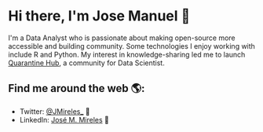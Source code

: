 # Hi there, I'm Jose Manuel 👋

I'm a Data Analyst who is passionate about making open-source more accessible and building community. Some technologies I enjoy working with include R and Python. My interest in knowledge-sharing led me to launch <a href="https://www.facebook.com/Quarantine-HUB-100133491701774">Quarantine Hub</a>, a community for Data Scientist.


## Find me around the web 🌎:
- Twitter: <a href="https://twitter.com/JMireles_">@JMireles_</a> 💬
- LinkedIn: <a href="https://www.linkedin.com/in/josemirelesq/">José M. Mireles</a> 💼

<!--
**JoseMirelesQ/JoseMirelesQ** is a ✨ _special_ ✨ repository because its `README.md` (this file) appears on your GitHub profile.

Here are some ideas to get you started:

- 🔭 I’m currently working on ...
- 🌱 I’m currently learning ...
- 👯 I’m looking to collaborate on ...
- 🤔 I’m looking for help with ...
- 💬 Ask me about ...
- 📫 How to reach me: ...
- 😄 Pronouns: ...
- ⚡ Fun fact: ...
-->
